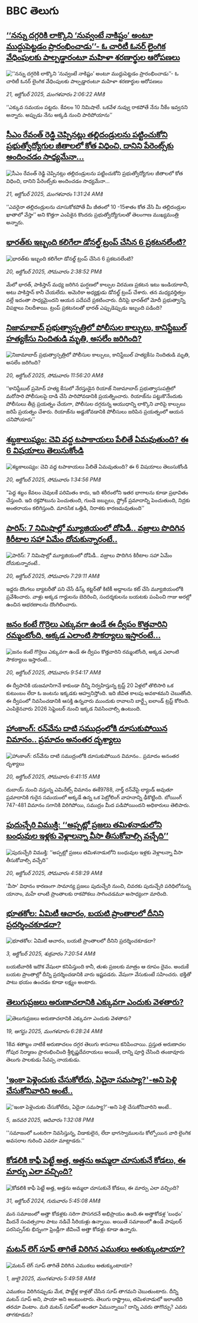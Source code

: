 # BBC తెలుగు## [‘‘నన్ను దగ్గరికి లాక్కొని ‘నువ్వంటే నాకిష్టం’ అంటూ ముద్దుపెట్టడం ప్రారంభించాడు’’- ఓ చారిటీ ఓనర్‌ లైంగిక వేధింపులకు పాల్పడ్డారంటూ మహిళా శరణార్థుల ఆరోపణలు](https://www.bbc.com/telugu/articles/crklern1kmzo?at_medium=RSS&at_campaign=rss?at_campaign=githubrss)![‘‘నన్ను దగ్గరికి లాక్కొని ‘నువ్వంటే నాకిష్టం’ అంటూ ముద్దుపెట్టడం ప్రారంభించాడు’’- ఓ చారిటీ ఓనర్‌ లైంగిక వేధింపులకు పాల్పడ్డారంటూ మహిళా శరణార్థుల ఆరోపణలు](https://ichef.bbci.co.uk/ace/ws/240/cpsprodpb/a479/live/3ae87200-adc5-11f0-aa13-0b0479f6f42a.jpg)_21, అక్టోబర్ 2025, మంగళవారం 2:06:22 AMకి_‘‘ఎక్కువ సమయం పట్టదు. కేవలం 10 నిమిషాలే. ఒకవేళ నువ్వు రాకపోతే నేను నీకేం ఇవ్వనని అన్నారు. అప్పుడు నేను అక్కడి నుంచి పారిపోయాను’’## [సీఎం రేవంత్‌ రెడ్డి చెప్పినట్లు తల్లిదండ్రులను పట్టించుకోని ప్రభుత్వోద్యోగుల జీతాలలో కోత విధించి, దానిని పేరెంట్స్‌కు అందించడం సాధ్యమేనా...](https://www.bbc.com/telugu/articles/c986yp8yn12o?at_medium=RSS&at_campaign=rss?at_campaign=githubrss)![సీఎం రేవంత్‌ రెడ్డి చెప్పినట్లు తల్లిదండ్రులను పట్టించుకోని ప్రభుత్వోద్యోగుల జీతాలలో కోత విధించి, దానిని పేరెంట్స్‌కు అందించడం సాధ్యమేనా...](https://ichef.bbci.co.uk/ace/ws/240/cpsprodpb/bf71/live/e36efd30-add0-11f0-aa13-0b0479f6f42a.jpg)_21, అక్టోబర్ 2025, మంగళవారం 1:31:24 AMకి_‘‘ఎవరైనా తల్లిదండ్రులను చూసుకోకపోతే మీ జీతంలో 10 -15శాతం కోత వేసి మీ తల్లిదండ్రుల ఖాతాలో వేస్తా’’ అని కొత్తగా ఎంపికైన కొందరు ప్రభుత్వోద్యోగులతో తెలంగాణ ముఖ్యమంత్రి అన్నారు.## [భారత్‌కు ఇబ్బంది కలిగేలా డోనల్డ్ ట్రంప్ చేసిన 6 ప్రకటనలేంటి?](https://www.bbc.com/telugu/articles/cy9pqrp2ej7o?at_medium=RSS&at_campaign=rss?at_campaign=githubrss)![భారత్‌కు ఇబ్బంది కలిగేలా డోనల్డ్ ట్రంప్ చేసిన 6 ప్రకటనలేంటి?](https://ichef.bbci.co.uk/ace/ws/240/cpsprodpb/a9aa/live/f942ce30-acad-11f0-aa13-0b0479f6f42a.jpg)_20, అక్టోబర్ 2025, సోమవారం 2:38:52 PMకి_మేలో భారత్, పాకిస్తాన్ మధ్య జరిగిన ఘర్షణలో కాల్పుల విరమణ ప్రకటన ఇటు ఇండియాకానీ, అటు పాకిస్తాన్ కానీ చేయలేదు. అమెరికా అధ్యక్షుడు డోనల్డ్ ట్రంప్ చేశారు. తన మధ్యవర్తిత్వం వల్లే ఇదంతా సాధ్యమైందని ఆయన పదేపదే ప్రకటించారు.  దీనిపై భారత్‌లో మోదీ ప్రభుత్వాన్ని విపక్షాలు నిలదీశాయి.  ట్రంప్ ప్రకటనలతో భారత్ ఎప్పుడెప్పుడు ఇబ్బంది పడింది?## [నిజామాబాద్ ప్రభుత్వాస్పత్రిలో పోలీసుల కాల్పులు, కానిస్టేబుల్ హత్యకేసు నిందితుడి మృతి, అసలేం జరిగింది? ](https://www.bbc.com/telugu/articles/c986ydvnjjgo?at_medium=RSS&at_campaign=rss?at_campaign=githubrss)![నిజామాబాద్ ప్రభుత్వాస్పత్రిలో పోలీసుల కాల్పులు, కానిస్టేబుల్ హత్యకేసు నిందితుడి మృతి, అసలేం జరిగింది? ](https://ichef.bbci.co.uk/ace/ws/240/cpsprodpb/7aae/live/85d29a30-adab-11f0-b0cb-ebfbdbe55f66.jpg)_20, అక్టోబర్ 2025, సోమవారం 11:56:20 AMకి_‘‘కానిస్టేబుల్ ప్రమోద్ హత్య కేసులో నేరస్తుడైన రియాజ్ నిజామాబాద్ ప్రభుత్వాసుపత్రిలో మరోసారి పోలీసులపై దాడి చేసి పారిపోవడానికి ప్రయత్నించారు. రియాజ్‌ను పట్టుకొనేందుకు పోలీసులు తీవ్ర ప్రయత్నం చేయగా, పోలీసుల దగ్గరున్న ఆయుధాన్ని లాక్కొని వారిపై కాల్పులు జరిపే ప్రయత్నం చేశారు. రియాజ్‌ను అడ్డుకోవడానికి  పోలీసులు జరిపిన ప్రయత్నంలో ఆయన చనిపోయారు’’## [శబ్దకాలుష్యం:  చెవి వద్ద టపాకాయలు పేలితే ఏమవుతుంది? ఈ 6 విషయాలు తెలుసుకోండి  ](https://www.bbc.com/telugu/articles/c4gzpzg9y5ko?at_medium=RSS&at_campaign=rss?at_campaign=githubrss)![శబ్దకాలుష్యం:  చెవి వద్ద టపాకాయలు పేలితే ఏమవుతుంది? ఈ 6 విషయాలు తెలుసుకోండి  ](https://ichef.bbci.co.uk/ace/ws/240/cpsprodpb/5b14/live/7cde85a0-adb1-11f0-ba75-093eca1ac29b.jpg)_20, అక్టోబర్ 2025, సోమవారం 1:34:56 PMకి_"పెద్ద శబ్దం కేవలం చెవులకే పరిమితం కాదు, ఇది శరీరంలోని ఇతర భాగాలను కూడా ప్రభావితం చేస్తుంది. ఇది రక్తపోటును పెంచుతుంది, గుండె జబ్బులు, స్ట్రోక్ ప్రమాదాన్ని పెంచుతుంది, నిద్రకు అంతరాయం కలిగిస్తుంది. మానసిక ఒత్తిడి, నిరాశకు కారణమవుతుంది’’## [పారిస్:  7 నిమిషాల్లో మ్యూజియంలో దోపిడీ.. వజ్రాలు పొదిగిన కిరీటాల సహా ఏమేం దోచుకున్నారంటే..](https://www.bbc.com/telugu/articles/cwy1pr5n3e5o?at_medium=RSS&at_campaign=rss?at_campaign=githubrss)![పారిస్:  7 నిమిషాల్లో మ్యూజియంలో దోపిడీ.. వజ్రాలు పొదిగిన కిరీటాల సహా ఏమేం దోచుకున్నారంటే..](https://ichef.bbci.co.uk/ace/ws/240/cpsprodpb/7a90/live/36722260-ad94-11f0-ba75-093eca1ac29b.png)_20, అక్టోబర్ 2025, సోమవారం 7:29:11 AMకి_ఇద్దరు దొంగలు బ్యాటరీతో పని చేసే డిస్క్ కట్టర్‌తో కిటికీ అద్దాలను కట్ చేసి మ్యూజియంలోకి ప్రవేశించారు. వాళ్లు అక్కడ గార్డులను బెదిరించి, సందర్శకులను బయటకు పంపించి గాజు అరల్లో ఉంచిన ఆభరణాలను దొంగిలించారు.## [జనం కంటే గొర్రెలు ఎక్కువగా ఉండే ఈ ద్వీపం కొత్తవారిని రమ్మంటోంది, అక్కడ ఎలాంటి సౌకర్యాలు ఇస్తారంటే...](https://www.bbc.com/telugu/articles/cq83ky8vz41o?at_medium=RSS&at_campaign=rss?at_campaign=githubrss)![జనం కంటే గొర్రెలు ఎక్కువగా ఉండే ఈ ద్వీపం కొత్తవారిని రమ్మంటోంది, అక్కడ ఎలాంటి సౌకర్యాలు ఇస్తారంటే...](https://ichef.bbci.co.uk/ace/ws/240/cpsprodpb/f7c9/live/213fec10-ad58-11f0-b2a1-6f537f66f9aa.jpg)_20, అక్టోబర్ 2025, సోమవారం 9:54:17 AMకి_ఈ ద్వీపానికి యజమానిగానే కాకుండా దీన్ని నిర్వహిస్తున్న ట్రస్ట్ 20 ఏళ్లలో తొలిసారి ఒక కుటుంబం లేదా ఓ జంటను ఇక్కడకు ఆహ్వనిస్తోంది. ఇది  జీవిత కాలపు అవకాశమని చెబుతోంది. ఈ ద్వీపంలో నివసించడానికి ఆసక్తి ఉన్నవారు ముందుకు రావాలని బార్డ్సే ఐలాండ్ ట్రస్ట్ కోరింది. ఎంపికైనవారు 2026 సెప్టెంబర్ నుంచి ఇక్కడ నివసించాల్సి ఉంటుంది.## [హాంకాంగ్: రన్‌వేను దాటి సముద్రంలోకి దూసుకుపోయిన విమానం.. ప్రమాదం  అనంతర దృశ్యాలు ](https://www.bbc.com/telugu/articles/ckgky31ge14o?at_medium=RSS&at_campaign=rss?at_campaign=githubrss)![హాంకాంగ్: రన్‌వేను దాటి సముద్రంలోకి దూసుకుపోయిన విమానం.. ప్రమాదం  అనంతర దృశ్యాలు ](https://ichef.bbci.co.uk/ace/ws/240/cpsprodpb/7992/live/3b69f320-ad7a-11f0-ab18-a9a7b1100616.jpg)_20, అక్టోబర్ 2025, సోమవారం 6:41:15 AMకి_దుబాయ్ నుంచి వస్తున్న ఎమిరేట్స్ విమానం ఈకే9788, నార్త్ రన్‌వేపై ల్యాండ్ అవుతూ ప్రమాదానికి గురైన సమయంలో అక్కడే ఉన్న ఒక పెట్రోలింగ్ వాహనాన్ని ఢీకొట్టింది. బోయింగ్ 747-481 విమానం సగానికి విరిగిపోయి, సముద్రం మీద పడిపోయిందని  అధికారులు తెలిపారు.## [పుదుచ్చేరి విముక్తి: ‘‘అప్పట్లో ప్రజలు తమిళనాడులోని బంధువుల ఇళ్లకు వెళ్లాలన్నా వీసా తీసుకోవాల్సి వచ్చేది’’](https://www.bbc.com/telugu/articles/c620z57234vo?at_medium=RSS&at_campaign=rss?at_campaign=githubrss)![పుదుచ్చేరి విముక్తి: ‘‘అప్పట్లో ప్రజలు తమిళనాడులోని బంధువుల ఇళ్లకు వెళ్లాలన్నా వీసా తీసుకోవాల్సి వచ్చేది’’](https://ichef.bbci.co.uk/ace/ws/240/cpsprodpb/9c36/live/49160940-abfa-11f0-b2a1-6f537f66f9aa.jpg)_20, అక్టోబర్ 2025, సోమవారం 4:58:29 AMకి_'వీసా' విధానం కారణంగా సామాన్య ప్రజలు పుదుచ్చేరి నుంచి, చివరకు పుదుచ్చేరి పరిధిలోనున్న యానాం, మహే లాంటి  ప్రాంతాలకు రాకపోకలు సాగించడమూ అసాధ్యంగా మారింది.## [భూతకోల: ఏమిటీ ఆచారం, బయటి ప్రాంతాలలో దీనిని ప్రదర్శించకూడదా?](https://www.bbc.com/telugu/articles/cr5qjnvzg7no?at_medium=RSS&at_campaign=rss?at_campaign=githubrss)![భూతకోల: ఏమిటీ ఆచారం, బయటి ప్రాంతాలలో దీనిని ప్రదర్శించకూడదా?](https://ichef.bbci.co.uk/ace/ws/240/cpsprodpb/c56a/live/c8838e90-9f8f-11f0-b741-177e3e2c2fc7.jpg)_3, అక్టోబర్ 2025, శుక్రవారం 7:20:54 AMకి_బయటివారికి ఇదొక వేషంలా కనిపిస్తుంది కానీ, తుళు ప్రజలకు మాత్రం ఆ రూపం దైవం. అందుకే బయట ప్రాంతాల్లో దీన్ని ప్రదర్శించడానికి వారు ఇష్టపడరు. వేషంగా వేసుకుంటే సహించరు. భక్తితో పాటు భయం ఉంచడం కూడా లక్ష్యం అంటారు.## [తెలుగుప్రజలు అరుణాచలానికి ఎక్కువగా ఎందుకు వెళతారు?](https://www.bbc.com/telugu/articles/c8jp32zrzxpo?at_medium=RSS&at_campaign=rss?at_campaign=githubrss)![తెలుగుప్రజలు అరుణాచలానికి ఎక్కువగా ఎందుకు వెళతారు?](https://ichef.bbci.co.uk/ace/ws/240/cpsprodpb/cf2d/live/01932bf0-7d85-11f0-98a0-956f61945264.jpg)_19, ఆగస్టు 2025, మంగళవారం 6:28:24 AMకి_18వ శతాబ్దం నాటికే అరుణాచలం దగ్గర తెలుగు శాసనాలు కనిపించాయి. ప్రస్తుత అరుణాచల గోపుర నిర్మాణం ప్రారంభించింది శ్రీకృష్ణదేవరాయలు అయితే, దాన్ని పూర్తి చేసింది తంజావూరు తెలుగు పాలకుడు సేవప్ప నాయకుడు.## ['ఇంకా పెళ్లెందుకు చేసుకోలేదు, ఏదైనా సమస్యా?'-అని పెళ్లి చేసుకోనివారిని అంటే..](https://www.bbc.com/telugu/articles/cgq1w3lz7yyo?at_medium=RSS&at_campaign=rss?at_campaign=githubrss)!['ఇంకా పెళ్లెందుకు చేసుకోలేదు, ఏదైనా సమస్యా?'-అని పెళ్లి చేసుకోనివారిని అంటే..](https://ichef.bbci.co.uk/ace/ws/240/cpsprodpb/f6de/live/72c94a60-cb3e-11ef-87df-d575b9a434a4.jpg)_5, జనవరి 2025, ఆదివారం 1:32:08 PMకి_''సమాజంలో ఒంటరిగా నివసిస్తున్న, విడాకులైన, లేదా భాగస్వాములను కోల్పోయిన వారి లైంగిక అవసరాల గురించి ఎవరూ మాట్లాడరు.''## [కోడలికి కాఫీ పెట్టే అత్త, అత్తను అమ్మలా చూసుకునే కోడలు, ఈ మార్పు ఎలా వచ్చింది?](https://www.bbc.com/telugu/articles/c1l41zl8el2o?at_medium=RSS&at_campaign=rss?at_campaign=githubrss)![కోడలికి కాఫీ పెట్టే అత్త, అత్తను అమ్మలా చూసుకునే కోడలు, ఈ మార్పు ఎలా వచ్చింది?](https://ichef.bbci.co.uk/ace/ws/240/cpsprodpb/2b61/live/9176a6d0-8b0e-11ef-a81b-b1eda9741da3.jpg)_31, అక్టోబర్ 2024, గురువారం 5:45:08 AMకి_మన సమాజంలో అత్తా కోడళ్లకు సరిగా పొసగదనే అభిప్రాయం ఉంది.ఈ అత్తాకోడళ్ల ‘బంధం’ మీదనే సంవత్సరాల పాటు నడిచే సీరియళ్లు ఉన్నాయి. అయితే సమాజంలో ఉండే పాపులర్ పరసెప్సన్‌కు భిన్నంగా ఫ్రెండ్లీగా జీవించే అత్తా కోడళ్లు కూడా ఉన్నారు.## [మటన్ లెగ్ సూప్ తాగితే విరిగిన ఎముకలు అతుక్కుంటాయా?](https://www.bbc.com/telugu/articles/c0l4g92j8kzo?at_medium=RSS&at_campaign=rss?at_campaign=githubrss)![మటన్ లెగ్ సూప్ తాగితే విరిగిన ఎముకలు అతుక్కుంటాయా?](https://ichef.bbci.co.uk/ace/ws/240/cpsprodpb/b31e/live/cce532c0-6d41-11f0-9462-bb509dc78127.jpg)_1, జులై 2025, మంగళవారం 5:49:58 AMకి_ఎముకలు విరిగినప్పుడు మేక, పొట్టేళ్ల కాళ్లతో చేసిన సూప్ తాగమని చెబుతుంటారు. దీన్ని మటన్ సూప్ అని, పాయా అని అంటుంటారు. తెలుగు రాష్ట్రాలు, తమిళనాడులో ఇలాంటిది తరచూ వింటాం. మరి మటన్ సూప్‌లో అంతలా ఏమున్నాయి? దాన్ని ఎవరు తాగొచ్చు? ఎవరు తాగకూడదు?